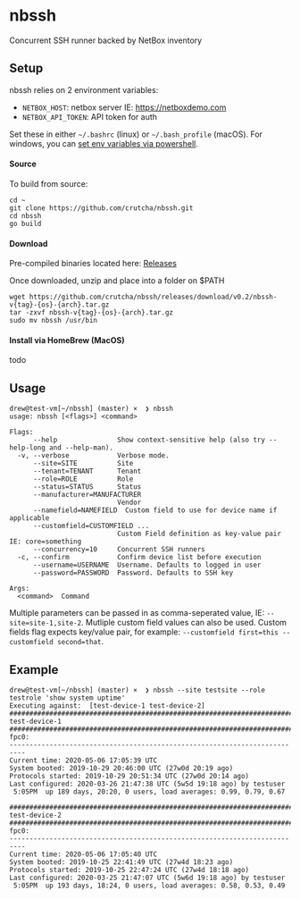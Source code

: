 # nbssh
Concurrent SSH runner backed by NetBox inventory

## Setup

nbssh relies on 2 environment variables:
* `NETBOX_HOST`: netbox server IE: https://netboxdemo.com
* `NETBOX_API_TOKEN`: API token for auth

Set these in either `~/.bashrc` (linux) or `~/.bash_profile` (macOS). For windows, you can [set env variables via powershell](https://docs.microsoft.com/en-us/previous-versions/windows/it-pro/windows-powershell-1.0/ff730964(v=technet.10)?redirectedfrom=MSDN).

#### Source
To build from source:

```
cd ~
git clone https://github.com/crutcha/nbssh.git
cd nbssh
go build
```

#### Download
Pre-compiled binaries located here: [Releases](https://github.com/crutcha/nbssh/releases)

Once downloaded, unzip and place into a folder on $PATH

```
wget https://github.com/crutcha/nbssh/releases/download/v0.2/nbssh-v{tag}-{os}-{arch}.tar.gz
tar -zxvf nbssh-v{tag}-{os}-{arch}.tar.gz
sudo mv nbssh /usr/bin
```

#### Install via HomeBrew (MacOS)

todo

## Usage
```
drew@test-vm[~/nbssh] (master) ×  ❯ nbssh
usage: nbssh [<flags>] <command>

Flags:
      --help               Show context-sensitive help (also try --help-long and --help-man).
  -v, --verbose            Verbose mode.
      --site=SITE          Site
      --tenant=TENANT      Tenant
      --role=ROLE          Role
      --status=STATUS      Status
      --manufacturer=MANUFACTURER
                           Vendor
      --namefield=NAMEFIELD  Custom field to use for device name if applicable
      --customfield=CUSTOMFIELD ...
                           Custom Field definition as key-value pair IE: core=something
      --concurrency=10     Concurrent SSH runners
  -c, --confirm            Confirm device list before execution
      --username=USERNAME  Username. Defaults to logged in user
      --password=PASSWORD  Password. Defaults to SSH key

Args:
  <command>  Command
```

Multiple parameters can be passed in as comma-seperated value, IE: `--site=site-1,site-2`. Mutliple custom field values can also be used. Custom fields flag expects key/value pair, for example: `--customfield first=this --customfield second=that`.

## Example

```
drew@test-vm[~/nbssh] (master) ×  ❯ nbssh --site testsite --role testrole 'show system uptime'
Executing against:  [test-device-1 test-device-2]
#########################################################################################
test-device-1
#########################################################################################
fpc0:
--------------------------------------------------------------------------
Current time: 2020-05-06 17:05:39 UTC
System booted: 2019-10-29 20:46:00 UTC (27w0d 20:19 ago)
Protocols started: 2019-10-29 20:51:34 UTC (27w0d 20:14 ago)
Last configured: 2020-03-26 21:47:38 UTC (5w5d 19:18 ago) by testuser
 5:05PM  up 189 days, 20:20, 0 users, load averages: 0.99, 0.79, 0.67

#########################################################################################
test-device-2
#########################################################################################
fpc0:
--------------------------------------------------------------------------
Current time: 2020-05-06 17:05:40 UTC
System booted: 2019-10-25 22:41:49 UTC (27w4d 18:23 ago)
Protocols started: 2019-10-25 22:47:24 UTC (27w4d 18:18 ago)
Last configured: 2020-03-25 21:47:07 UTC (5w6d 19:18 ago) by testuser
 5:05PM  up 193 days, 18:24, 0 users, load averages: 0.58, 0.53, 0.49
```
